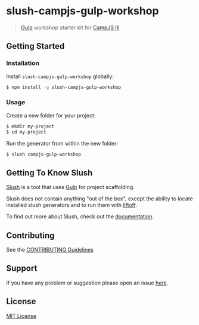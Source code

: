 # slush-campjs-gulp-workshop

> [Gulp](https://github.com/gulpjs/gulp) workshop starter kit for [CampJS III](http://campjs.com)

## Getting Started

### Installation

Install `slush-campjs-gulp-workshop` globally:

```bash
$ npm install -g slush-campjs-gulp-workshop
```

### Usage

Create a new folder for your project:

```bash
$ mkdir my-project
$ cd my-project
```

Run the generator from within the new folder:

```bash
$ slush campjs-gulp-workshop
```

## Getting To Know Slush

[Slush](https://github.com/klei/slush) is a tool that uses [Gulp](https://github.com/gulpjs/gulp) for project scaffolding.

Slush does not contain anything "out of the box", except the ability to locate installed slush generators and to run them with [liftoff](https://github.com/tkellen/node-liftoff).

To find out more about Slush, check out the [documentation](https://github.com/klei/slush).

## Contributing

See the [CONTRIBUTING Guidelines](https://github.com/markdalgleish/slush-campjs-gulp-workshop/blob/master/CONTRIBUTING.md)

## Support
If you have any problem or suggestion please open an issue [here](https://github.com/markdalgleish/slush-campjs-gulp-workshop/issues).

## License

[MIT License](http://markdalgleish.mit-license.org)
